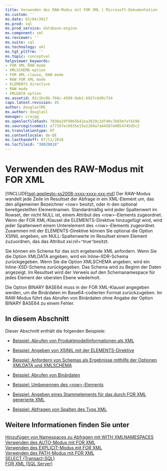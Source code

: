 ```yaml
---
title: Verwenden des RAW-Modus mit FOR XML | Microsoft-Dokumentation
ms.custom: ''
ms.date: 03/04/2017
ms.prod: sql
ms.prod_service: database-engine
ms.component: xml
ms.reviewer: ''
ms.suite: sql
ms.technology: xml
ms.tgt_pltfrm: ''
ms.topic: conceptual
helpviewer_keywords:
- FOR XML RAW mode
- XMLSCHEMA option
- FOR XML clause, RAW mode
- RAW FOR XML mode
- ELEMENTS directive
- RAW mode
- XMLDATA option
ms.assetid: 02c1bc0b-760c-4589-9ab1-6927c6d9c734
caps.latest.revision: 45
author: douglaslMS
ms.author: douglasl
manager: craigg
ms.openlocfilehash: 7030a29f9965641ea3819c2df40c7b03bfaf4196
ms.sourcegitcommit: e77197ec6935e15e2260a7a44587e8054745d5c2
ms.translationtype: HT
ms.contentlocale: de-DE
ms.lasthandoff: 07/11/2018
ms.locfileid: "38028818"
---
```

# <a name="use-raw-mode-with-for-xml"></a>Verwenden des RAW-Modus mit FOR XML
[!INCLUDE[tsql-appliesto-ss2008-xxxx-xxxx-xxx-md](../../includes/tsql-appliesto-ss2008-xxxx-xxxx-xxx-md.md)]
  Der RAW-Modus wandelt jede Zeile im Resultset der Abfrage in ein XML-Element um, das den allgemeinen Bezeichner \<row> besitzt, oder in den optional bereitgestellten Elementnamen. Standardmäßig wird jeder Spaltenwert im Rowset, der nicht NULL ist, einem Attribut des \<row>-Elements zugeordnet. Wenn der FOR XML-Klausel die ELEMENTS-Direktive hinzugefügt wird, wird jeder Spaltenwert einem Unterelement des \<row>-Elements zugeordnet. Zusammen mit der ELEMENTS-Direktive können Sie optional die Option XSINIL angeben, um NULL-Spaltenwerte im Resultset einem Element zuzuordnen, das das Attribut xsi:nil=`"`true`"`besitzt.  
  
 Sie können ein Schema für das sich ergebende XML anfordern. Wenn Sie die Option XMLDATA angeben, wird ein Inline-XDR-Schema zurückgegeben. Wenn Sie die Option XMLSCHEMA angeben, wird ein Inline-XSD-Schema zurückgegeben. Das Schema wird zu Beginn der Daten angezeigt. Im Resultset wird der Verweis auf den Schemanamespace für jedes Element der obersten Ebene wiederholt.  
  
 Die Option BINARY BASE64 muss in der FOR XML-Klausel angegeben werden, um die Binärdaten im Base64-codierten Format zurückzugeben. Im RAW-Modus führt das Abrufen von Binärdaten ohne Angabe der Option BINARY BASE64 zu einem Fehler.  
  
## <a name="in-this-section"></a>In diesem Abschnitt  
 Dieser Abschnitt enthält die folgenden Beispiele:  
  
-   [Beispiel: Abrufen von Produktmodellinformationen als XML](../../relational-databases/xml/example-retrieving-product-model-information-as-xml.md)  
  
-   [Beispiel: Angeben von XSINIL mit der ELEMENTS-Direktive](../../relational-databases/xml/example-specifying-xsinil-with-the-elements-directive.md)  
  
-   [Beispiel: Anfordern von Schemas als Ergebnisse mithilfe der Optionen XMLDATA und XMLSCHEMA](../../relational-databases/xml/example-requesting-schemas-as-results-with-the-xmldata-and-xmlschema-options.md)  
  
-   [Beispiel: Abrufen von Binärdaten](../../relational-databases/xml/example-retrieving-binary-data.md)  
  
-   [Beispiel: Umbenennen des &#60;row&#62;-Elements](../../relational-databases/xml/example-renaming-the-row-element.md)  
  
-   [Beispiel: Angeben eines Stammelements für das durch FOR XML generierte XML](../../relational-databases/xml/example-specifying-a-root-element-for-the-xml-generated-by-for-xml.md)  
  
-   [Beispiel: Abfragen von Spalten des Typs XML](../../relational-databases/xml/example-querying-xmltype-columns.md)  
  
## <a name="see-also"></a>Weitere Informationen finden Sie unter  
 [Hinzufügen von Namespaces zu Abfragen mit WITH XMLNAMESPACES](../../relational-databases/xml/add-namespaces-to-queries-with-with-xmlnamespaces.md)   
 [Verwenden des AUTO-Modus mit FOR XML](../../relational-databases/xml/use-auto-mode-with-for-xml.md)   
 [Verwenden des EXPLICIT-Modus mit FOR XML](../../relational-databases/xml/use-explicit-mode-with-for-xml.md)   
 [Verwenden des PATH-Modus mit FOR XML](../../relational-databases/xml/use-path-mode-with-for-xml.md)   
 [SELECT &#40;Transact-SQL&#41;](../../t-sql/queries/select-transact-sql.md)   
 [FOR XML &#40;SQL Server&#41;](../../relational-databases/xml/for-xml-sql-server.md)  
  
  
